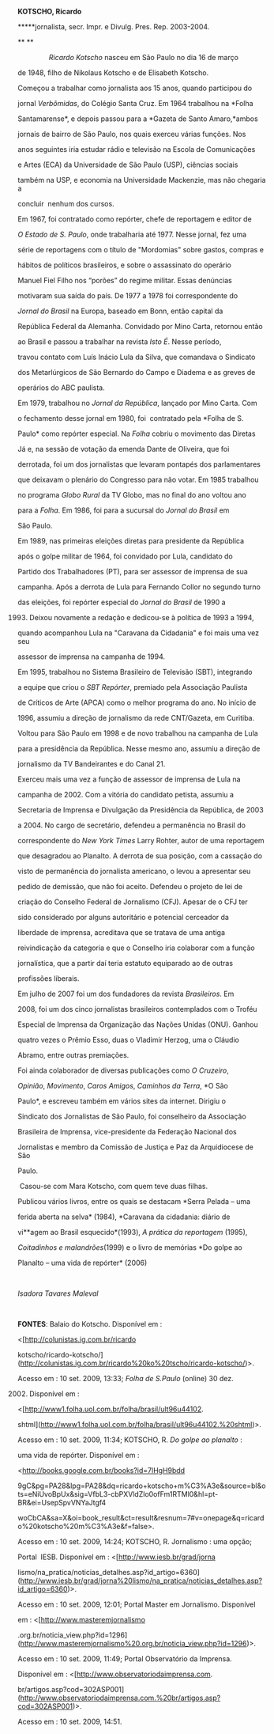 **KOTSCHO, Ricardo**



**\***jornalista, secr. Impr. e Divulg. Pres. Rep. 2003-2004.



** **



                *Ricardo Kotscho* nasceu em São Paulo no dia 16 de março

de 1948, filho de Nikolaus Kotscho e de Elisabeth Kotscho.



Começou a trabalhar como jornalista aos 15 anos, quando participou do

jornal *Verbômidas*, do Colégio Santa Cruz. Em 1964 trabalhou na *Folha

Santamarense*, e depois passou para a *Gazeta de Santo Amaro,*ambos

jornais de bairro de São Paulo, nos quais exerceu várias funções. Nos

anos seguintes iria estudar rádio e televisão na Escola de Comunicações

e Artes (ECA) da Universidade de São Paulo (USP), ciências sociais

também na USP, e economia na Universidade Mackenzie, mas não chegaria a

concluir  nenhum dos cursos.



Em 1967, foi contratado como repórter, chefe de reportagem e editor de

*O Estado de S. Paulo*, onde trabalharia até 1977. Nesse jornal, fez uma

série de reportagens com o título de "Mordomias" sobre gastos, compras e

hábitos de políticos brasileiros, e sobre o assassinato do operário

Manuel Fiel Filho nos “porões” do regime militar. Essas denúncias

motivaram sua saída do país. De 1977 a 1978 foi correspondente do

*Jornal do Brasil* na Europa, baseado em Bonn, então capital da

República Federal da Alemanha. Convidado por Mino Carta, retornou então

ao Brasil e passou a trabalhar na revista *Isto É*. Nesse período,

travou contato com Luís Inácio Lula da Silva, que comandava o Sindicato

dos Metarlúrgicos de São Bernardo do Campo e Diadema e as greves de

operários do ABC paulista. 



Em 1979, trabalhou no *Jornal da República*, lançado por Mino Carta. Com

o fechamento desse jornal em 1980, foi  contratado pela *Folha de S.

Paulo* como repórter especial. Na *Folha* cobriu o movimento das Diretas

Já e, na sessão de votação da emenda Dante de Oliveira, que foi

derrotada, foi um dos jornalistas que levaram pontapés dos parlamentares

que deixavam o plenário do Congresso para não votar. Em 1985 trabalhou

no programa *Globo Rural* da TV Globo, mas no final do ano voltou ano

para a *Folha*. Em 1986, foi para a sucursal do *Jornal do Brasil* em

São Paulo.



Em 1989, nas primeiras eleições diretas para presidente da República

após o golpe militar de 1964, foi convidado por Lula, candidato do

Partido dos Trabalhadores (PT), para ser assessor de imprensa de sua

campanha. Após a derrota de Lula para Fernando Collor no segundo turno

das eleições, foi repórter especial do *Jornal do Brasil* de 1990 a

1993. Deixou novamente a redação e dedicou-se à política de 1993 a 1994,

quando acompanhou Lula na "Caravana da Cidadania" e foi mais uma vez seu

assessor de imprensa na campanha de 1994.



Em 1995, trabalhou no Sistema Brasileiro de Televisão (SBT), integrando

a equipe que criou o *SBT Repórter*, premiado pela Associação Paulista

de Críticos de Arte (APCA) como o melhor programa do ano. No início de

1996, assumiu a direção de jornalismo da rede CNT/Gazeta, em Curitiba.

Voltou para São Paulo em 1998 e de novo trabalhou na campanha de Lula

para a presidência da República. Nesse mesmo ano, assumiu a direção de

jornalismo da TV Bandeirantes e do Canal 21.



Exerceu mais uma vez a função de assessor de imprensa de Lula na

campanha de 2002. Com a vitória do candidato petista, assumiu a

Secretaria de Imprensa e Divulgação da Presidência da República, de 2003

a 2004. No cargo de secretário, defendeu a permanência no Brasil do

correspondente do *New York Times* Larry Rohter, autor de uma reportagem

que desagradou ao Planalto. A derrota de sua posição, com a cassação do

visto de permanência do jornalista americano, o levou a apresentar seu

pedido de demissão, que não foi aceito. Defendeu o projeto de lei de

criação do Conselho Federal de Jornalismo (CFJ). Apesar de o CFJ ter

sido considerado por alguns autoritário e potencial cerceador da

liberdade de imprensa, acreditava que se tratava de uma antiga

reivindicação da categoria e que o Conselho iria colaborar com a função

jornalística, que a partir daí teria estatuto equiparado ao de outras

profissões liberais.



Em julho de 2007 foi um dos fundadores da revista *Brasileiros*. Em

2008, foi um dos cinco jornalistas brasileiros contemplados com o Troféu

Especial de Imprensa da Organização das Nações Unidas (ONU). Ganhou

quatro vezes o Prêmio Esso, duas o Vladimir Herzog, uma o Cláudio

Abramo, entre outras premiações.



Foi ainda colaborador de diversas publicações como *O Cruzeiro*,

*Opinião*, *Movimento*, *Caros Amigos*, *Caminhos da Terra*, *O São

Paulo*, e escreveu também em vários sites da internet. Dirigiu o

Sindicato dos Jornalistas de São Paulo, foi conselheiro da Associação

Brasileira de Imprensa, vice-presidente da Federação Nacional dos

Jornalistas e membro da Comissão de Justiça e Paz da Arquidiocese de São

Paulo.



 Casou-se com Mara Kotscho, com quem teve duas filhas.



Publicou vários livros, entre os quais se destacam *Serra Pelada – uma

ferida aberta na selva* (1984), *Caravana da cidadania: diário de

vi**agem ao Brasil esquecido*(1993), *A prática da reportagem* (1995),

*Coitadinhos e malandrões*(1999) e o livro de memórias *Do golpe ao

Planalto – uma vida de repórter* (2006)



 



*Isadora Tavares Maleval*



 



**FONTES**: Balaio do Kotscho. Disponível em :

\<[http://colunistas.ig.com.br/ricardo

kotscho/ricardo-kotscho/](http://colunistas.ig.com.br/ricardo%20ko%20tscho/ricardo-kotscho/)\>.

Acesso em : 10 set. 2009, 13:33; *Folha de S.Paulo* (online) 30 dez.

2002. Disponível em :

\<[http://www1.folha.uol.com.br/folha/brasil/ult96u44102.

shtml](http://www1.folha.uol.com.br/folha/brasil/ult96u44102.%20shtml)\>.

Acesso em : 10 set. 2009, 11:34; KOTSCHO, R. *Do golpe ao planalto* :

uma vida de repórter. Disponível em :

\<http://books.google.com.br/books?id=7lHgH9bdd

9gC&pg=PA28&lpg=PA28&dq=ricardo+kotscho+m%C3%A3e&source=bl&ots=eNiUvoBpUx&sig=VfbL3-cbPXVldZlo0ofFm1RTMl0&hl=pt-BR&ei=UsepSpvVNYaJtgf4

woCbCA&sa=X&oi=book\_result&ct=result&resnum=7\#v=onepage&q=ricardo%20kotscho%20m%C3%A3e&f=false\>.

Acesso em : 10 set. 2009, 14:24; KOTSCHO, R. Jornalismo : uma opção;

Portal  IESB. Disponível em : \<[http://www.iesb.br/grad/jorna

lismo/na\_pratica/noticias\_detalhes.asp?id\_artigo=6360](http://www.iesb.br/grad/jorna%20lismo/na_pratica/noticias_detalhes.asp?id_artigo=6360)\>.

Acesso em : 10 set. 2009, 12:01; Portal Master em Jornalismo. Disponível

em : \<[http://www.masteremjornalismo

.org.br/noticia\_view.php?id=1296](http://www.masteremjornalismo%20.org.br/noticia_view.php?id=1296)\>.

Acesso em : 10 set. 2009, 11:49; Portal Observatório da Imprensa.

Disponível em : \<[http://www.observatoriodaimprensa.com.

br/artigos.asp?cod=302ASP001](http://www.observatoriodaimprensa.com.%20br/artigos.asp?cod=302ASP001)\>.

Acesso em : 10 set. 2009, 14:51.



 



 



 



 



 



 



 



 



 

